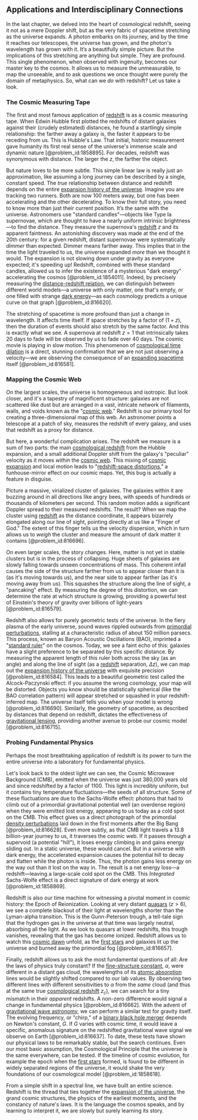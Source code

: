 ## Applications and Interdisciplinary Connections

In the last chapter, we delved into the heart of cosmological redshift, seeing it not as a mere Doppler shift, but as the very fabric of spacetime stretching as the universe expands. A photon embarks on its journey, and by the time it reaches our telescopes, the universe has grown, and the photon's wavelength has grown with it. It’s a beautifully simple picture. But the implications of this stretching are anything but simple. They are profound. This single phenomenon, when observed with ingenuity, becomes our master key to the cosmos. It allows us to measure the unmeasurable, to map the unseeable, and to ask questions we once thought were purely the domain of metaphysics. So, what can we *do* with redshift? Let us take a look.

### The Cosmic Measuring Tape

The first and most famous application of [redshift](@article_id:159451) is as a cosmic measuring tape. When Edwin Hubble first plotted the redshifts of distant galaxies against their (crudely estimated) distances, he found a startlingly simple relationship: the farther away a galaxy is, the faster it appears to be receding from us. This is Hubble's Law. That initial, historic measurement gave humanity its first real sense of the universe's immense scale and dynamic nature [@problem_id:1858895]. For decades, redshift was synonymous with distance. The larger the $z$, the farther the object.

But nature loves to be more subtle. This simple linear law is really just an approximation, like assuming a long journey can be described by a single, constant speed. The *true* relationship between distance and redshift depends on the entire [expansion history of the universe](@article_id:161532). Imagine you are tracking two runners. Both are now 100 meters away, but one has been accelerating and the other decelerating. To know their full story, you need to know more than just their current position. It’s the same with the universe. Astronomers use "standard candles"—objects like Type Ia supernovae, which are thought to have a nearly uniform intrinsic brightness—to find the distance. They measure the supernova's [redshift](@article_id:159451) $z$ and its apparent faintness. An astonishing discovery was made at the end of the 20th century: for a given redshift, distant supernovae were systematically *dimmer* than expected. Dimmer means farther away. This implies that in the time the light traveled to us, the universe expanded *more* than we thought it would. The expansion is not slowing down under gravity as everyone expected; it's speeding up! Redshift, combined with these standard candles, allowed us to infer the existence of a mysterious "dark energy" accelerating the cosmos [@problem_id:1854011]. Indeed, by precisely measuring the [distance-redshift relation](@article_id:159381), we can distinguish between different world models—a universe with only matter, one that's empty, or one filled with strange [dark energy](@article_id:160629)—as each cosmology predicts a unique curve on that graph [@problem_id:816620].

The stretching of spacetime is more profound than just a change in wavelength. It affects time itself. If space stretches by a factor of $(1+z)$, then the duration of events should also stretch by the same factor. And this is exactly what we see. A supernova at redshift $z=1$ that intrinsically takes 20 days to fade will be observed by us to fade over 40 days. The cosmic movie is playing in slow motion. This phenomenon of [cosmological time dilation](@article_id:269240) is a direct, stunning confirmation that we are not just observing a velocity—we are observing the consequence of an [expanding spacetime](@article_id:160895) itself [@problem_id:816581].

### Mapping the Cosmic Web

On the largest scales, the universe is homogeneous and isotropic. But look closer, and it's a tapestry of magnificent structure: galaxies are not scattered like dust but are arranged in a vast, intricate network of filaments, walls, and voids known as the "[cosmic web](@article_id:161548)." Redshift is our primary tool for creating a three-dimensional map of this web. An astronomer points a telescope at a patch of sky, measures the redshift of every galaxy, and uses that redshift as a proxy for distance.

But here, a wonderful complication arises. The redshift we measure is a sum of two parts: the main [cosmological redshift](@article_id:151849) from the Hubble expansion, and a small additional Doppler shift from the galaxy's "peculiar" velocity as it moves *within* the [cosmic web](@article_id:161548). This mixing of [cosmic expansion](@article_id:160508) and local motion leads to "[redshift-space distortions](@article_id:157142)," a funhouse-mirror effect on our cosmic maps. Yet, this bug is actually a feature in disguise.

Picture a massive, virialized cluster of galaxies. The galaxies within it are buzzing around in all directions like angry bees, with speeds of hundreds or thousands of kilometers per second. This random motion adds a significant Doppler spread to their measured redshifts. The result? When we map the cluster using [redshift](@article_id:159451) as the distance coordinate, it appears bizarrely elongated along our line of sight, pointing directly at us like a "Finger of God." The extent of this finger tells us the velocity dispersion, which in turn allows us to *weigh* the cluster and measure the amount of dark matter it contains [@problem_id:816696].

On even larger scales, the story changes. Here, matter is not yet in stable clusters but is in the process of collapsing. Huge sheets of galaxies are slowly falling towards unseen concentrations of mass. This coherent infall causes the side of the structure farther from us to appear closer than it is (as it's moving towards us), and the near side to appear farther (as it's moving away from us). This squashes the structure along the line of sight, a "pancaking" effect. By measuring the degree of this distortion, we can determine the rate at which structure is growing, providing a powerful test of Einstein's theory of gravity over billions of light-years [@problem_id:816579].

Redshift also allows for purely geometric tests of the universe. In the fiery plasma of the early universe, sound waves rippled outwards from [primordial perturbations](@article_id:159559), stalling at a characteristic radius of about 150 million parsecs. This process, known as Baryon Acoustic Oscillations (BAO), imprinted a "[standard ruler](@article_id:157361)" on the cosmos. Today, we see a faint echo of this: galaxies have a slight preference to be separated by this specific distance. By measuring the apparent length of this ruler both across the sky (as an angle) and along the line of sight (as a [redshift](@article_id:159451) separation, $\Delta z$), we can map out the [expansion history of the universe](@article_id:161532) with exquisite precision [@problem_id:816584]. This leads to a beautiful geometric test called the Alcock-Paczynski effect: if you assume the wrong cosmology, your map will be distorted. Objects you know should be statistically spherical (like the BAO correlation pattern) will appear stretched or squashed in your redshift-inferred map. The universe itself tells you when your model is wrong [@problem_id:816690]. Similarly, the geometry of spacetime, as described by distances that depend on redshift, dictates the effectiveness of [gravitational lensing](@article_id:158506), providing another avenue to probe our cosmic model [@problem_id:816715].

### Probing Fundamental Physics

Perhaps the most breathtaking application of redshift is its power to turn the entire universe into a laboratory for fundamental physics.

Let's look back to the oldest light we can see, the Cosmic Microwave Background (CMB), emitted when the universe was just 380,000 years old and since redshifted by a factor of 1100. This light is incredibly uniform, but it contains tiny temperature fluctuations—the seeds of all structure. Some of these fluctuations are due to the Sachs-Wolfe effect: photons that had to climb out of a primordial gravitational potential well (an overdense region) when they were emitted lost energy, appearing to us today as a cold spot on the CMB. This effect gives us a direct photograph of the primordial [density perturbations](@article_id:159052) laid down in the first moments after the Big Bang [@problem_id:816628]. Even more subtly, as that CMB light travels a 13.8 billion-year journey to us, it traverses the cosmic web. If it passes through a supervoid (a potential "hill"), it loses energy climbing in and gains energy sliding out. In a static universe, these would cancel. But in a universe with dark energy, the accelerated expansion causes the potential hill to decay and flatten while the photon is inside. Thus, the photon gains less energy on the way out than it lost on the way in. The result is a net energy loss—a redshift—leaving a large-scale cold spot on the CMB. This *Integrated* Sachs-Wolfe effect is a direct signature of dark energy at work [@problem_id:1858869].

Redshift is also our time machine for witnessing a pivotal moment in cosmic history: the Epoch of Reionization. Looking at very distant [quasars](@article_id:158727) ($z>6$), we see a complete blackout of their light at wavelengths shorter than the Lyman-alpha transition. This is the Gunn-Peterson trough, a tell-tale sign that the hydrogen gas in the universe at that time was largely neutral, absorbing all the light. As we look to quasars at lower redshifts, this trough vanishes, revealing that the gas has become ionized. Redshift allows us to watch this [cosmic dawn](@article_id:157164) unfold, as the [first stars](@article_id:157997) and galaxies lit up the universe and burned away the primordial fog [@problem_id:816657].

Finally, redshift allows us to ask the most fundamental questions of all: Are the laws of physics truly constant? If the [fine-structure constant](@article_id:154856), $\alpha$, were different in a distant gas cloud, the wavelengths of its [atomic absorption](@article_id:198748) lines would be slightly shifted compared to our lab values. By observing two different lines with different sensitivities to $\alpha$ from the *same* cloud (and thus at the same true [cosmological redshift](@article_id:151849) $z_c$), we can search for a tiny mismatch in their *apparent* redshifts. A non-zero difference would signal a change in fundamental physics [@problem_id:816662]. With the advent of [gravitational wave astronomy](@article_id:143840), we can perform a similar test for gravity itself. The evolving frequency, or "chirp," of a [binary black hole merger](@article_id:158729) depends on Newton's constant, $G$. If $G$ varies with cosmic time, it would leave a specific, anomalous signature on the redshifted gravitational wave signal we observe on Earth [@problem_id:816637]. To date, these tests have shown our physical laws to be remarkably stable, but the search continues. Even our most basic assumption, the Cosmological Principle that the universe is the same everywhere, can be tested. If the timeline of cosmic evolution, for example the epoch when the [first stars](@article_id:157997) formed, is found to be different in widely separated regions of the universe, it would shake the very foundations of our cosmological model [@problem_id:1858618].

From a simple shift in a spectral line, we have built an entire science. Redshift is the thread that ties together the [expansion of the universe](@article_id:159987), the grand cosmic structures, the physics of the earliest moments, and the constancy of nature's laws. It is the language the cosmos speaks, and by learning to interpret it, we are slowly but surely learning its story.